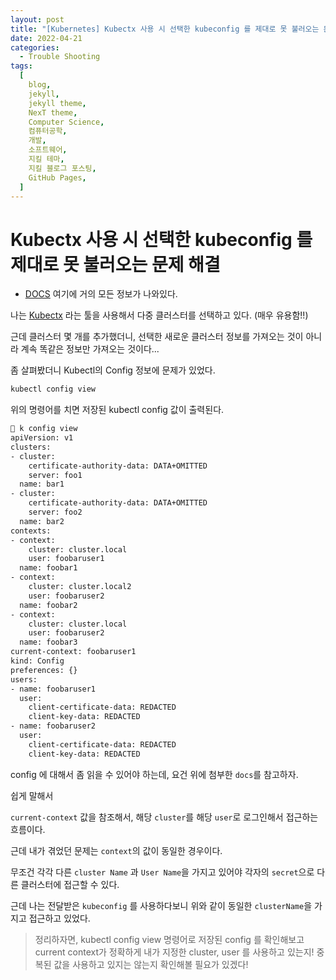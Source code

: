 ```yaml
---
layout: post
title: "[Kubernetes] Kubectx 사용 시 선택한 kubeconfig 를 제대로 못 불러오는 문제 해결"
date: 2022-04-21
categories:
  - Trouble Shooting
tags:
  [
    blog,
    jekyll,
    jekyll theme,
    NexT theme,
    Computer Science,
    컴퓨터공학,
    개발,
    소프트웨어,
    지킬 테마,
    지킬 블로그 포스팅,
    GitHub Pages,
  ]
---
```


# Kubectx 사용 시 선택한 kubeconfig 를 제대로 못 불러오는 문제 해결

- [DOCS](https://kubernetes.io/ko/docs/tasks/access-application-cluster/configure-access-multiple-clusters/) 여기에 거의 모든 정보가 나와있다.

나는 [Kubectx](https://github.com/ahmetb/kubectx) 라는 툴을 사용해서 다중 클러스터를 선택하고 있다. (매우 유용함!!)

근데 클러스터 몇 개를 추가했더니, 선택한 새로운 클러스터 정보를 가져오는 것이 아니라 계속 똑같은 정보만 가져오는 것이다...

좀 살펴봤더니 Kubectl의 Config 정보에 문제가 있었다.

```bash
kubectl config view
```

위의 명령어를 치면 저장된 kubectl config 값이 출력된다.

```bash
 k config view
apiVersion: v1
clusters:
- cluster:
    certificate-authority-data: DATA+OMITTED
    server: foo1
  name: bar1
- cluster:
    certificate-authority-data: DATA+OMITTED
    server: foo2
  name: bar2
contexts:
- context:
    cluster: cluster.local
    user: foobaruser1
  name: foobar1
- context:
    cluster: cluster.local2
    user: foobaruser2
  name: foobar2
- context:
    cluster: cluster.local
    user: foobaruser2
  name: foobar3
current-context: foobaruser1
kind: Config
preferences: {}
users:
- name: foobaruser1
  user:
    client-certificate-data: REDACTED
    client-key-data: REDACTED
- name: foobaruser2
  user:
    client-certificate-data: REDACTED
    client-key-data: REDACTED
```

config 에 대해서 좀 읽을 수 있어야 하는데, 요건 위에 첨부한 `docs`를 참고하자.

쉽게 말해서

`current-context` 값을 참조해서, 해당 `cluster`를 해당 `user`로 로그인해서 접근하는 흐름이다.

근데 내가 겪었던 문제는 `context`의 값이 동일한 경우이다.

무조건 각각 다른 `cluster Name` 과 `User Name`을 가지고 있어야 각자의 `secret`으로 다른 클러스터에 접근할 수 있다.

근데 나는 전달받은 `kubeconfig` 를 사용하다보니 위와 같이 동일한 `clusterName`을 가지고 접근하고 있었다.

> 정리하자면, kubectl config view 명령어로 저장된 config 를 확인해보고 current context가 정확하게 내가 지정한 cluster, user 를 사용하고 있는지! 중복된 값을 사용하고 있지는 않는지 확인해볼 필요가 있겠다!
